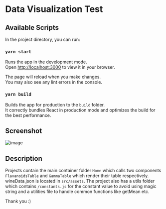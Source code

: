 # Data Visualization Test

## Available Scripts

In the project directory, you can run:

### `yarn start`

Runs the app in the development mode.\
Open [http://localhost:3000](http://localhost:3000) to view it in your browser.

The page will reload when you make changes.\
You may also see any lint errors in the console.

### `yarn build`

Builds the app for production to the `build` folder.\
It correctly bundles React in production mode and optimizes the build for the best performance.

## Screenshot
![image](https://github.com/Rajat8382/manufac-assignment/assets/29524130/17136eb3-fb48-474e-9ae2-2425ef9f9d01)

## Description 
Projects contain the main container folder `Home` which calls two components `FlavanoidsTable` and `GammaTable` which render their table respectively.
wineData.json is located in `src/assets`. The project also has a utils folder which contains `/constants.js` for the constant value to avoid using magic string
and a utilities file to handle common functions like getMean etc.

Thank you :)
